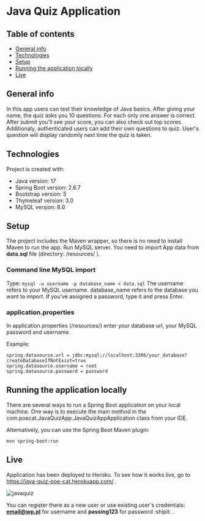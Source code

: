 # Java Quiz Application

## Table of contents
* [General info](#general-info)
* [Technologies](#technologies)
* [Setup](#setup)
* [Running the application locally](#local)
* [Live](#live)

## General info
In this app users can test their knowledge of Java basics. After giving your name, the quiz asks you 10 questions. For each only one answer is correct. After submit you'll see your score, you can also check out top scores.
Additionaly, authenticated users can add their own questions to quiz. User's question will display randomly next time the quiz is taken. 

## Technologies
Project is created with:
* Java version: 17
* Spring Boot version: 2.6.7
* Bootstrap version: 5
* Thymeleaf version: 3.0
* MySQL version: 8.0

## Setup
The project includes the Maven wrapper, so there is no need to install Maven to run the app. Run MySQL server. You need to import App data from **data.sql** file (directory: /resources/ ). 

### Command line MySQL import
Type: 
```mysql -u username -p database_name < data.sql```
The username refers to your MySQL username.
database_name refers to the database you want to import.
If you've assigned a password, type it and press Enter.

### application.properties
In application.properties (/resources/) enter your database url, your MySQL password and username.

Example:
```
spring.datasource.url = jdbc:mysql://localhost:3306/your_database?createDatabaseIfNotExist=true
spring.datasource.username = root
spring.datasource.password = password
```

## Running the application locally

There are several ways to run a Spring Boot application on your local machine. One way is to execute the main method in the com.poecat.JavaQuizApp.JavaQuizAppApplication class from your IDE.

Alternatively, you can use the Spring Boot Maven plugin:

```mvn spring-boot:run```


## Live 

Application has been deployed to Heroku. To see how it works live, go to https://java-quiz-poe-cat.herokuapp.com/ .

![javaquiz](https://user-images.githubusercontent.com/84228264/177038436-778d4610-e075-4dce-b5d8-5529f0e7bab9.png)

You can register there as a new user or use existing user's credentials: 
**email@wp.pl** for username and 
**passing123** for password :shipit: .
